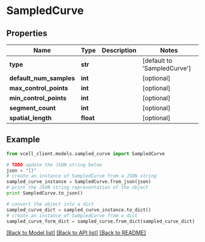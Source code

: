 # SampledCurve


## Properties
Name | Type | Description | Notes
------------ | ------------- | ------------- | -------------
**type** | **str** |  | [default to 'SampledCurve']
**default_num_samples** | **int** |  | [optional] 
**max_control_points** | **int** |  | [optional] 
**min_control_points** | **int** |  | [optional] 
**segment_count** | **int** |  | [optional] 
**spatial_length** | **float** |  | [optional] 

## Example

```python
from vcell_client.models.sampled_curve import SampledCurve

# TODO update the JSON string below
json = "{}"
# create an instance of SampledCurve from a JSON string
sampled_curve_instance = SampledCurve.from_json(json)
# print the JSON string representation of the object
print SampledCurve.to_json()

# convert the object into a dict
sampled_curve_dict = sampled_curve_instance.to_dict()
# create an instance of SampledCurve from a dict
sampled_curve_form_dict = sampled_curve.from_dict(sampled_curve_dict)
```
[[Back to Model list]](../README.md#documentation-for-models) [[Back to API list]](../README.md#documentation-for-api-endpoints) [[Back to README]](../README.md)


